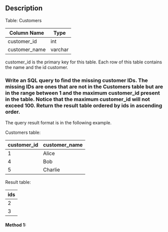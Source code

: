 ## Description

Table: Customers

| Column Name   | Type    |
| ------------- | ------- |
| customer_id   | int     |
| customer_name | varchar |

customer_id is the primary key for this table.
Each row of this table contains the name and the id customer.

### Write an SQL query to find the missing customer IDs. The missing IDs are ones that are not in the Customers table but are in the range between 1 and the maximum customer_id present in the table. Notice that the maximum customer_id will not exceed 100. Return the result table ordered by ids in ascending order.

The query result format is in the following example.

Customers table:

| customer_id | customer_name |
| ----------- | ------------- |
| 1           | Alice         |
| 4           | Bob           |
| 5           | Charlie       |

Result table:

| ids |
| --- |
| 2   |
| 3   |

#### Method 1:

```sql

```
